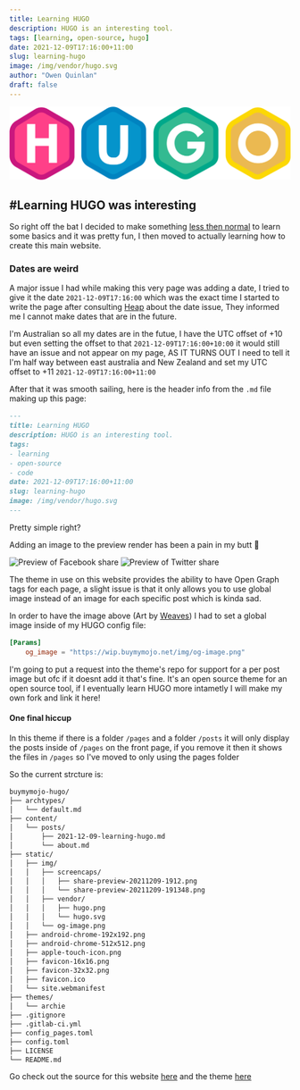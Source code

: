 ```yaml
---
title: Learning HUGO
description: HUGO is an interesting tool.
tags: [learning, open-source, hugo]
date: 2021-12-09T17:16:00+11:00
slug: learning-hugo
image: /img/vendor/hugo.svg
author: "Owen Quinlan"
draft: false
---
```


![HUGO logo](/img/vendor/hugo.svg)

## #Learning HUGO was interesting

So right off the bat I decided to make something [less then normal](https://shell.buymymojo.net/) to learn some basics and it was pretty fun, I then moved to actually learning how to create this main website.

### Dates are weird

A major issue I had while making this very page was adding a date, I tried to give it the date `2021-12-09T17:16:00` which was the exact time I started to write the page after consulting [Heap](https://gitlab.com/HeapUnderflow) about the date issue, They informed me I cannot make dates that are in the future.

I'm Australian so all my dates are in the futue, I have the UTC offset of +10 but even setting the offset to that `2021-12-09T17:16:00+10:00` it would still have an issue and not appear on my page, AS IT TURNS OUT I need to tell it I'm half way between east australia and New Zealand and set my UTC offset to +11 `2021-12-09T17:16:00+11:00`

After that it was smooth sailing, here is the header info from the `.md` file making up this page:

```markdown
---
title: Learning HUGO
description: HUGO is an interesting tool.
tags:
- learning
- open-source
- code
date: 2021-12-09T17:16:00+11:00
slug: learning-hugo
image: /img/vendor/hugo.svg
---
```

Pretty simple right?

Adding an image to the preview render has been a pain in my butt :triumph:

![Preview of Facebook share](/img/screencaps/share-preview-20211209-1912.webp)
![Preview of Twitter share](/img/screencaps/share-preview-20211209-1913.webp)

The theme in use on this website provides the ability to have Open Graph tags for each page, a slight issue is that it only allows you to use global image instead of an image for each specific post which is kinda sad.

In order to have the image above (Art by [Weaves](https://twitter.com/Weaveasy)) I had to set a global image inside of my HUGO config file:

```toml
[Params]
    og_image = "https://wip.buymymojo.net/img/og-image.png"
```

I'm going to put a request into the theme's repo for support for a per post image but ofc if it doesnt add it that's fine. It's an open source theme for an open source tool, if I eventually learn HUGO more intametly I will make my own fork and link it here!

#### One final hiccup

In this theme if there is a folder `/pages` and a folder `/posts` it will only display the posts inside of `/pages` on the front page, if you remove it then it shows the files in `/pages` so I've moved to only using the pages folder

So the current strcture is:

```
buymymojo-hugo/
├── archtypes/
│   └── default.md
├── content/
│   └── posts/
│       ├── 2021-12-09-learning-hugo.md
│       └── about.md
├── static/
│   ├── img/
│   │   ├── screencaps/
│   │   │   ├── share-preview-20211209-1912.png
│   │   │   └── share-preview-20211209-191348.png
│   │   ├── vendor/
│   │   │   ├── hugo.png
│   │   │   └── hugo.svg
│   │   └── og-image.png
│   ├── android-chrome-192x192.png
│   ├── android-chrome-512x512.png
│   ├── apple-touch-icon.png
│   ├── favicon-16x16.png
│   ├── favicon-32x32.png
│   ├── favicon.ico
│   └── site.webmanifest
├── themes/
│   └── archie
├── .gitignore
├── .gitlab-ci.yml
├── config_pages.toml
├── config.toml
├── LICENSE
└── README.md
```

Go check out the source for this website [here](https://gitlab.com/BuyMyMojo/buymymojo-hugo) and the theme [here](https://github.com/athul/archie)
